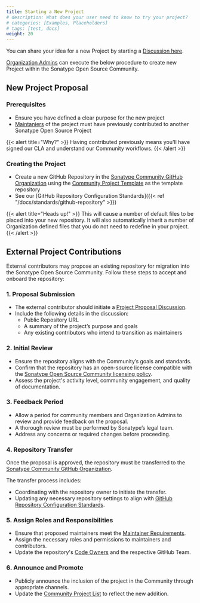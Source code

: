 ```yaml
---
title: Starting a New Project
# description: What does your user need to know to try your project?
# categories: [Examples, Placeholders]
# tags: [test, docs]
weight: 20
---
```


You can share your idea for a new Project by starting a [Discussion here](https://github.com/orgs/sonatype-nexus-community/discussions/new?category=project-proposal).

[Organization Admins](../community_roles/admin.md) can execute the below procedure to create new Project within the Sonatype Open Source Community.

## New Project Proposal

### Prerequisites

- Ensure you have defined a clear purpose for the new project
- [Maintaniers](../community_roles/maintainer.md) of the project must have previously contributed to another Sonatype Open Source Project

{{< alert title="Why?" >}}
Having contributed previously means you'll have signed our CLA and understand our Community workflows.
{{< /alert >}}

### Creating the Project

- Create a new GitHub Repository in the [Sonatype Community GitHub Organization](https://github.com/organizations/sonatype-nexus-community/repositories/new) using the [Community Project Template](https://github.com/sonatype-nexus-community/community-project-template) as the template repository
- See our [GitHub Repository Configuration Standards]({{< ref "/docs/standards/github-repository" >}})


{{< alert title="Heads up!" >}}
This will cause a number of default files to be placed into your new repository.
It will also automatically inherit a number of Organization defined files that you do not need to redefine in your project.
{{< /alert >}}

## External Project Contributions

External contributors may propose an existing repository for migration into the Sonatype Open Source Community. Follow these steps to accept and onboard the repository:

### 1. Proposal Submission

- The external contributor should initiate a [Project Proposal Discussion](https://github.com/orgs/sonatype-nexus-community/discussions/new?category=project-proposal).
- Include the following details in the discussion:
  - Public Repository URL
  - A summary of the project’s purpose and goals
  - Any existing contributors who intend to transition as maintainers

### 2. Initial Review

- Ensure the repository aligns with the Community’s goals and standards.
- Confirm that the repository has an open-source license compatible with the [Sonatype Open Source Community licensing policy](../standards).
- Assess the project's activity level, community engagement, and quality of documentation.

### 3. Feedback Period

- Allow a period for community members and Organization Admins to review and provide feedback on the proposal.
- A thorough review must be performed by Sonatype’s legal team.
- Address any concerns or required changes before proceeding.

### 4. Repository Transfer

Once the proposal is approved, the repository must be transferred to the [Sonatype Community GitHub Organization](https://github.com/sonatype-nexus-community).

The transfer process includes:

  - Coordinating with the repository owner to initiate the transfer.
  - Updating any necessary repository settings to align with [GitHub Repository Configuration Standards](../standards).

### 5. Assign Roles and Responsibilities

- Ensure that proposed maintainers meet the [Maintainer Requirements](../community_roles/maintainer.md).
- Assign the necessary roles and permissions to maintainers and contributors.
- Update the repository's [Code Owners](/docs/standards/repository-contents/#code-owners) and the respective GitHub Team.

### 6. Announce and Promote

- Publicly announce the inclusion of the project in the Community through appropriate channels.
- Update the [Community Project List](../../projects/active) to reflect the new addition.
